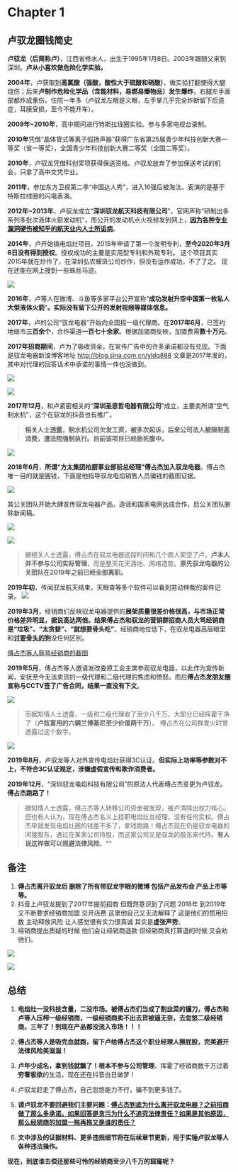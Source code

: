 # Chapter 1 

## 卢驭龙圈钱简史

**卢驭龙（后简称卢）**，江西省修水人，出生于1995年1月8日。2003年跟随父来到深圳。**卢从小喜欢做危险化学实验。**

**2004年**，卢获取到**高氯酸（强酸，酸性大于硫酸和硝酸）**，做实验打翻使得大腿烧伤；后来**卢制作危险化学品（含能材料，易燃易爆物品）发生爆炸**，右腿左手面部都炸成重伤，住院一年多（卢驭龙左眼是义眼，左手掌几乎完全炸断留下后遗症，耳膜受损，至今不能开车）。

**2009年~2010年**，高中期间进行特斯拉线圈实验。参与多家电视台录制。

**2010年**凭借“晶体管式等离子弧扬声器”获得广东省第25届青少年科技创新大赛一等奖（省一等奖），全国青少年科技创新大赛二等奖（全国二等奖）。

**2010年**，卢驭龙凭借科创奖项获得保送资格。卢驭龙放弃了参加保送考试的机会，只拿了高中文凭毕业。

**2011年**，参加东方卫视第二季“中国达人秀”，进入16强后被淘汰。表演的是基于特斯拉线圈的闪电表演。

**2012年~2013年**，卢驭龙成立“**深圳驭龙航天科技有限公司**”。官网声称“研制出多系列多批次液体火箭发动机”，而公开的发动机点火视频发到网上，[**因为各种专业漏洞硬伤被知乎的航天业内人士所诟病**](https://www.zhihu.com/question/49108615/answer/114463893 "**因为各种专业漏洞硬伤被知乎的航天业内人士所诟病*")。


**2014年**，卢开始搞电焰灶项目。2015年申请了第一个发明专利，**至今2020年3月6日没有得到授权**。授权成功的主要是实用型专利和外观专利。  这个项目其实2015年就在炒作了，在深圳弘农耀斑公司炒作，但没有运作成功，不了了之。 现在还能在网上搜到一些蛛丝马迹。

![](https://raw.githubusercontent.com/luyulongfaker/evidence/master/%E5%85%B6%E4%BB%96%E8%99%9A%E5%81%87%E5%A4%B8%E5%A4%A7%E5%AE%A3%E4%BC%A0/%E6%97%A9%E6%9C%9F%E7%82%92%E4%BD%9C%E8%88%AA%E5%A4%A9%E5%85%AC%E5%8F%B8.png)

**2016年**，卢等人在微博、斗鱼等多家平台公开宣称“**成功发射升空中国第一枚私人大型液体火箭**”**。实际没有留下公开的发射视频等媒体信息。**

**2017年**，卢的公司“驭龙电器”开始向全国招一级代理商。在**2017年6月**，已签约地级市**三百余个**，合作渠道**一百七十余家**。根据加盟商反映，加盟费需**数十万元**。

**2017年招商期间**，卢为了吸收资金，在宣传广告中的许多承诺都没有兑现。下面是驭龙电器新浪博客地址 http://blog.sina.com.cn/yldq888    文章是2017年发的，其中对代理的回答话术中承诺的事情一件也没做到。

![](https://raw.githubusercontent.com/luyulongfaker/evidence/master/%E7%94%B5%E7%84%B0%E7%81%B6%E6%96%B0%E6%B5%AA%E5%8D%9A%E5%AE%A2/%E5%9B%9E%E7%AD%94%E7%BB%8F%E9%94%80%E5%95%86%E9%97%AE%E9%A2%98%E6%88%AA%E5%9B%BE.png)

![](https://raw.githubusercontent.com/luyulongfaker/evidence/master/%E7%94%B5%E7%84%B0%E7%81%B6%E6%96%B0%E6%B5%AA%E5%8D%9A%E5%AE%A2/%E5%9B%9E%E7%AD%94%E7%BB%8F%E9%94%80%E5%95%86%E9%97%AE%E9%A2%98%E6%88%AA%E5%9B%BE2.png)

**2017年12月**，和卢紧密相关的“**深圳圣思哲电器有限公司**”成立，主要卖所谓“空气制水机”，这个在驭龙的抖音也有推广。
>**相关人士透露，制水机公司欠发工资，被多次起诉，后来公司法人被限制高消费，遭法院强制执行。目前该项目已经胎死腹中。**

![](https://raw.githubusercontent.com/luyulongfaker/evidence/master/%E4%BC%81%E6%9F%A5%E6%9F%A5%26%E5%A4%A9%E7%9C%BC%E6%9F%A5/%E5%8D%A2%E9%A9%AD%E9%BE%99%E5%88%B6%E6%B0%B4%E6%9C%BA%E8%A2%AB%E6%B3%95%E9%99%A2%E5%8A%B3%E5%8A%A8%E4%BB%B2%E8%A3%81.png)

**2018年6月**，**所谓“方太集团柏厨事业部前总经理”傅占杰加入驭龙电器**。傅占杰唯一目的就是圈钱，下面是他指导驭龙电焰销售人员骗钱的截图证据。

![](https://raw.githubusercontent.com/luyulongfaker/evidence/master/%E5%BE%AE%E4%BF%A1%E8%81%8A%E5%A4%A9%E8%AE%B0%E5%BD%95%E6%88%AA%E5%9B%BE/%E5%82%85%E5%8D%A0%E6%9D%B0/%E5%82%85%E5%8D%A0%E6%9D%B0%E7%A7%B0%E5%B0%B1%E6%98%AF%E8%A6%81%E5%88%B7%E7%BB%8F%E9%94%80%E5%95%86%E7%9A%84%E9%92%B1%EF%BC%88%E5%89%B2%E9%9F%AD%E8%8F%9C%EF%BC%89.png)

其公关团队开始大肆宣传驭龙电器产品，造谣和国家电网达成合作，后公关团队删除新闻稿。

![](https://raw.githubusercontent.com/luyulongfaker/evidence/master/%E5%BE%AE%E4%BF%A1%E8%81%8A%E5%A4%A9%E8%AE%B0%E5%BD%95%E6%88%AA%E5%9B%BE/%E5%82%85%E5%8D%A0%E6%9D%B0/%E5%82%85%E5%8D%A0%E6%9D%B0-%E5%8F%91%E6%94%B9%E5%A7%94-%E5%9B%BD%E5%AE%B6%E7%94%B5%E7%BD%91-%E5%9C%B0%E4%BA%A7%E5%95%86-%E6%8B%89%E5%85%B3%E7%B3%BB%E5%AE%A3%E4%BC%A0.png)

![](https://raw.githubusercontent.com/luyulongfaker/evidence/master/%E5%BE%AE%E4%BF%A1%E8%81%8A%E5%A4%A9%E8%AE%B0%E5%BD%95%E6%88%AA%E5%9B%BE/%E6%9C%8B%E5%8F%8B%E5%9C%88%E8%99%9A%E5%81%87%E5%AE%A3%E4%BC%A0/%E8%99%9A%E5%81%87%E5%AE%A3%E4%BC%A0.png)

>据相关人士透露，傅占杰在驭龙电器这段时间和几个商人架空了卢。**卢本人并不参与公司实际管理**，而是整天花天酒地、网络造势。**原先驭龙电器的公关团队在2019年之前已经全部离职。**

**2019年初**，传闻驭龙航天结束，天眼查等多个软件可以看到劳动仲裁的案件记录。
![](https://raw.githubusercontent.com/luyulongfaker/evidence/master/%E4%BC%81%E6%9F%A5%E6%9F%A5%26%E5%A4%A9%E7%9C%BC%E6%9F%A5/%E9%A9%AD%E9%BE%99%E8%88%AA%E5%A4%A9%E8%A2%AB%E6%B3%95%E9%99%A2%E5%8A%B3%E5%8A%A8%E4%BB%B2%E8%A3%81.png)

**2019年3月**，经销商们反映驭龙电器提供的**展架质量很差价格很高，与市场正常价格差异明显，据说高达两倍。**结果傅占杰和驭龙的营销群招商人员大骂经销商是**“垃圾”、“太贪婪”、“就想要骨头吃”**。经销商地位低下，在驭龙电器高层眼里和<u>**讨要骨头的狗**</u>没任何区别。

[傅占杰等人辱骂经销商的截图](https://github.com/luyulongfaker/evidence/tree/master/%E5%BE%AE%E4%BF%A1%E8%81%8A%E5%A4%A9%E8%AE%B0%E5%BD%95%E6%88%AA%E5%9B%BE/%E5%82%85%E5%8D%A0%E6%9D%B0 "傅占杰等人辱骂经销商的截图")

**2019年5月**，傅占杰等人邀请发改委原工会主席参观驭龙电器，以此作为宣传新闻，安抚至今无法卖货的一级代理和二级代理的焦虑和愤怒。而后**傅占杰发朋友圈宣称与CCTV签了广告合同，结果一直没有下文**。

![](https://raw.githubusercontent.com/luyulongfaker/evidence/master/%E5%BE%AE%E4%BF%A1%E8%81%8A%E5%A4%A9%E8%AE%B0%E5%BD%95%E6%88%AA%E5%9B%BE/%E6%9C%8B%E5%8F%8B%E5%9C%88%E8%99%9A%E5%81%87%E5%AE%A3%E4%BC%A0/%E8%99%9A%E5%81%87%E5%AE%A3%E4%BC%A0-CCTV%E5%B9%BF%E5%91%8A.png)

>而据知情人士透露，一级和二级代理收了至少八千万，大部分已经挥霍干净了（**卢炫富用的六辆兰博基尼至少价值两千万**）。 傅占杰在公司群发火时曾透露过这个数字。

![](https://raw.githubusercontent.com/luyulongfaker/evidence/master/%E5%BE%AE%E4%BF%A1%E8%81%8A%E5%A4%A9%E8%AE%B0%E5%BD%95%E6%88%AA%E5%9B%BE/%E5%82%85%E5%8D%A0%E6%9D%B0/%E5%82%85%E5%8D%A0%E6%9D%B0%E5%92%8C%E5%8D%A2%E5%A6%88%E5%A6%88%EF%BC%88%E5%86%B7%E6%B4%81%EF%BC%89%E5%86%B2%E7%AA%81.png)

**2019年8月**，卢驭龙等人对外宣传电焰灶获得3C认证。**但实际上功率等参数对不上，不符合3C认证规定，涉嫌虚假宣传和欺诈消费者。**

**2019年12月**，“深圳驭龙电焰科技有限公司”的原法人代表傅占杰变更为卢驭龙。**傅占杰跑路了！**

>据知情人士透露，傅占杰等人转移公司资金被发现，被卢清除出权力核心。但也有人认为，现在傅占杰名义上挂职电焰灶总经理，没有任何实权。傅占杰早就发现电焰灶圈的钱差不多了，拿钱跑路！傅占杰现在仍是驭龙电器的间接股东，通过在某家公司持股，而这家公司又是驭龙的股东来代持。**有人说这样做可以规避法律风险**。**

## 备注

1.  **傅占杰离开驭龙后 删除了所有带驭龙字眼的微博 包括产品发布会 产品上市等等。**
2.  抖音上卢驭龙提到了2017年提前招商 但既然意识到了问题 2018年 到2019年又不断要求经销商加盟 交开店费 这里他自己又无法解释了  这是他们的惯用招数 主动释放风险 让人感觉很有实力很真诚 其实是**虚张声势**。
3. 经销商提出质疑的时候 他们会让经销商退款 但经销商真打算退的时候 又会劝他们。

![](https://raw.githubusercontent.com/luyulongfaker/evidence/master/%E5%BE%AE%E4%BF%A1%E8%81%8A%E5%A4%A9%E8%AE%B0%E5%BD%95%E6%88%AA%E5%9B%BE/%E7%BB%8F%E9%94%80%E5%95%86%E5%92%8C%E9%A9%AD%E9%BE%99%E5%91%98%E5%B7%A5/%E4%BA%8C%E7%BA%A7%E7%94%B3%E8%AF%B7%E9%80%80%E9%92%B1%E5%90%8E%E6%80%81%E5%BA%A6%E5%BC%BA%E7%A1%AC1.jpg)

![](https://raw.githubusercontent.com/luyulongfaker/evidence/master/%E5%BE%AE%E4%BF%A1%E8%81%8A%E5%A4%A9%E8%AE%B0%E5%BD%95%E6%88%AA%E5%9B%BE/%E7%BB%8F%E9%94%80%E5%95%86%E5%92%8C%E9%A9%AD%E9%BE%99%E5%91%98%E5%B7%A5/%E4%BA%8C%E7%BA%A7%E7%94%B3%E8%AF%B7%E9%80%80%E9%92%B1%E5%90%8E%E6%80%81%E5%BA%A6%E5%BC%BA%E7%A1%AC2.jpg)

## 总结

1. **电焰灶一没科技含量，二没市场。被傅占杰们当成了割韭菜的镰刀，傅占杰和卢等人压榨一级经销商，一级经销商卖不出去货被逼无奈，去忽悠二级经销商。三年了！到现在产品都没流入市场！！！**

2. **傅占杰等人是吸完血就跑，留下卢给傅占杰这个职业经理人擦屁股，完美避开法律风险美滋滋！**

3. **卢年少成名，拿到钱就飘了！根本不参与公司管理**、挥霍了经销商数千万过着**穷奢极欲**的生活，现在还在抖音白日做梦！

4. 卢驭龙赶走了傅占杰，自己忽悠能力不行，骗不到更多钱了。

5. **请卢驭龙不要回避我们主要问题：<u>傅占杰到底为什么离开驭龙电器？之前招商做了那么多承诺。如果回答是贪污为什么不追究法律责任？如果是其他原因，那么经销商的加盟一拖再拖又是谁的责任？**</u>

6. **文中涉及的证据材料、更多违规细节将在后续章节更新，用于实锤卢驭龙等人各种违法操作。**

**现在，到底谁去偿还那些可怜的经销商至少八千万的窟窿呢？**


